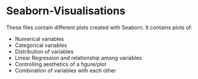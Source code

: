 # Seaborn-Visualisations
These files contain different plots created with Seaborn. 
It contains plots of:
- Numerical variables
- Categorical variables
- Distribution of variables
- Linear Regression and relationship among variables
- Controlling aesthetics of a figure/plot
- Combination of variables with each other

